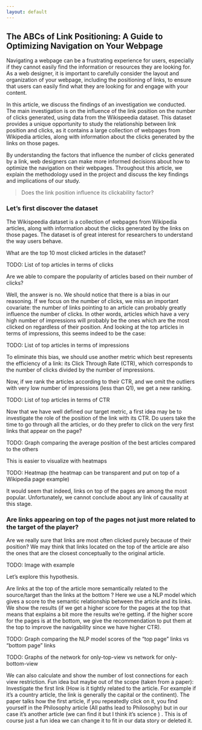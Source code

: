 ```yaml
---
layout: default
---
```


## The ABCs of Link Positioning: A Guide to Optimizing Navigation on Your Webpage

Navigating a webpage can be a frustrating experience for users, especially if they cannot easily find the information or resources they are looking for. As a web designer, it is important to carefully consider the layout and organization of your webpage, including the positioning of links, to ensure that users can easily find what they are looking for and engage with your content.

In this article, we discuss the findings of an investigation we conducted. The main investigation is on the influence of the link position on the number of clicks generated, using data from the Wikispeedia dataset. This dataset provides a unique opportunity to study the relationship between link position and clicks, as it contains a large collection of webpages from Wikipedia articles, along with information about the clicks generated by the links on those pages.

By understanding the factors that influence the number of clicks generated by a link, web designers can make more informed decisions about how to optimize the navigation on their webpages. Throughout this article, we explain the methodology used in the project and discuss the key findings and implications of our study.

> Does the link position influence its clickability factor?

### Let’s first discover the dataset

The Wikispeedia dataset is a collection of webpages from Wikipedia articles, along with information about the clicks generated by the links on those pages. The dataset is of great interest for researchers to understand the way users behave.

What are the top 10 most clicked articles in the dataset?

TODO: List of top articles in terms of clicks


Are we able to compare the popularity of articles based on their number of clicks?

Well, the answer is no. We should notice that there is a bias in our reasoning. If we focus on the number of clicks, we miss an important covariate: the number of links pointing to an article can probably greatly influence the number of clicks. In other words, articles which have a very high number of impressions will probably be the ones which are the most clicked on regardless of their position. And looking at the top articles in terms of impressions, this seems indeed to be the case:

TODO: List of top articles in terms of impressions


To eliminate this bias, we should use another metric which best represents the efficiency of a link: its Click Through Rate (CTR), which corresponds to the number of clicks divided by the number of impressions.

Now, if we rank the articles according to their CTR, and we omit the outliers with very low number of impressions (less than Q1), we get a new ranking.

TODO: List of top articles in terms of CTR

Now that we have well defined our target metric, a first idea may be to investigate the role of the position of the link with its CTR. Do users take the time to go through all the articles, or do they prefer to click on the very first links that appear on the page?

TODO: Graph comparing the average position of the best articles compared to the others

This is easier to visualize with heatmaps

TODO: Heatmap (the heatmap can be transparent and put on top of a Wikipedia page example)

It would seem that indeed, links on top of the pages are among the most popular. Unfortunately, we cannot conclude about any link of causality at this stage.

### Are links appearing on top of the pages not just more related to the target of the player?

Are we really sure that links are most often clicked purely because of their position? We may think that links located on the top of the article are also the ones that are the closest conceptually to the original article. 

TODO: Image with example

Let’s explore this hypothesis.

Are links at the top of the article more semantically related to the source/target than the links at the bottom ?
Here we use a NLP model which gives a score to the semantic relationship between the article and its links. We show the results (if we get a higher score for the pages at the top that means that explains a bit more the results we’re getting. if the higher score for the pages is at the bottom, we give the recommendation to put them at the top to improve the navigability since we have higher CTR). 

TODO: Graph comparing the NLP model scores of the “top page” links vs “bottom page” links 


TODO: Graphs of the network for only-top-view vs  network for only-bottom-view

We can also calculate and show the number of lost connections for each view restriction.
Fun idea but maybe out of the scope (taken from a paper): Investigate the first link (How is it tightly related to the article. For example if it’s a country article, the link is generally the capital or the continent). The paper talks how the first article, if you repeatedly click on it, you find yourself in the Philosophy article (All paths lead to Philosophy) but in our case it’s another article (we can find it but I think it’s science ) . This is of course just a fun idea we can change it to fit in our data story or deleted it.


